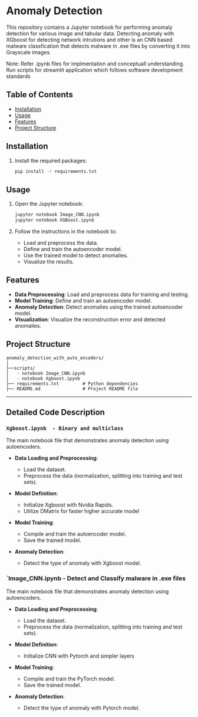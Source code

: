 # Anomaly Detection

This repository contains a Jupyter notebook for performing anomaly detection for various image and tabular data.
Detecting anomaly with XGboost for detecting network intrutions and other is an CNN based malware classfication that 
detects malware in .exe files by converting it into Grayscale images.

Note: Refer .ipynb files for implmentation and conceptuall understanding. Run scripts for streamlit application which follows software development standards

## Table of Contents

- [Installation](#installation)
- [Usage](#usage)
- [Features](#features)
- [Project Structure](#project-structure)

## Installation

1. Install the required packages:

    ```bash
    pip install -r requirements.txt
    ```

## Usage

1. Open the Jupyter notebook:

    ```bash
    jupyter notebook Image_CNN.ipynb
    jupyter notebook XGBoost.ipynb
    ```

2. Follow the instructions in the notebook to:
    - Load and preprocess the data.
    - Define and train the autoencoder model.
    - Use the trained model to detect anomalies.
    - Visualize the results.

## Features

- **Data Preprocessing**: Load and preprocess data for training and testing.
- **Model Training**: Define and train an autoencoder model.
- **Anomaly Detection**: Detect anomalies using the trained autoencoder model.
- **Visualization**: Visualize the reconstruction error and detected anomalies.

## Project Structure

```
anomaly_detection_with_auto_encoders/
│                 
├──scripts/ 
│   - notebook Image_CNN.ipynb
│   - notebook Xgboost.ipynb
├── requirements.txt         # Python dependencies
├── README.md                # Project README file
```

---

## Detailed Code Description

### `Xgboost.ipynb  - Binary and multiclass`

The main notebook file that demonstrates anomaly detection using autoencoders.

- **Data Loading and Preprocessing**:
  - Load the dataset.
  - Preprocess the data (normalization, splitting into training and test sets).

- **Model Definition**:
  - Initialize Xgboost with Nvidia Rapids.
  - Utilize DMatrix for faster higher accurate model

- **Model Training**:
  - Compile and train the autoencoder model.
  - Save the trained model.

- **Anomaly Detection**:
  - Detect the type of anomaly with Xgboost model.

### `Image_CNN.ipynb - Detect and Classify malware in .exe files

The main notebook file that demonstrates anomaly detection using autoencoders.

- **Data Loading and Preprocessing**:
  - Load the dataset.
  - Preprocess the data (normalization, splitting into training and test sets).

- **Model Definition**:
  - Initialize CNN with Pytorch and simpler layers

- **Model Training**:
  - Compile and train the PyTorch model.
  - Save the trained model.

- **Anomaly Detection**:
  - Detect the type of anomaly with Pytorch model.
